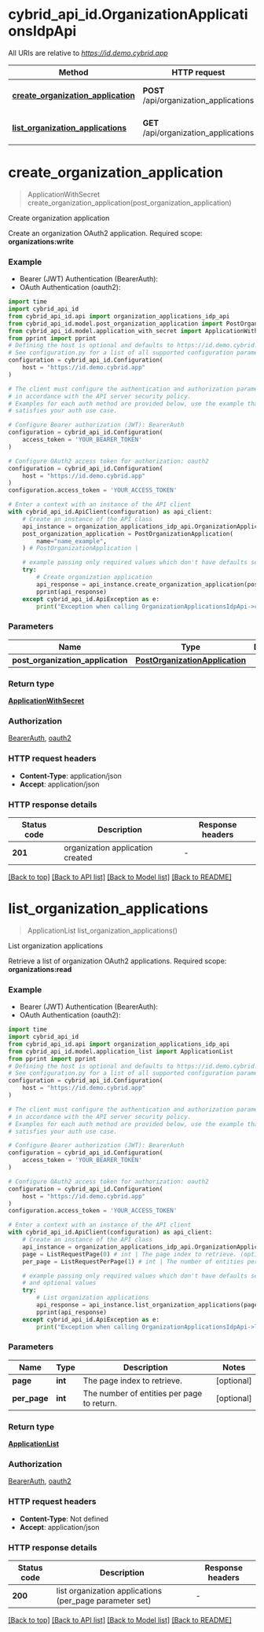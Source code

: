 # cybrid_api_id.OrganizationApplicationsIdpApi

All URIs are relative to *https://id.demo.cybrid.app*

Method | HTTP request | Description
------------- | ------------- | -------------
[**create_organization_application**](OrganizationApplicationsIdpApi.md#create_organization_application) | **POST** /api/organization_applications | Create organization application
[**list_organization_applications**](OrganizationApplicationsIdpApi.md#list_organization_applications) | **GET** /api/organization_applications | List organization applications


# **create_organization_application**
> ApplicationWithSecret create_organization_application(post_organization_application)

Create organization application

Create an organization OAuth2 application.  Required scope: **organizations:write**

### Example

* Bearer (JWT) Authentication (BearerAuth):
* OAuth Authentication (oauth2):

```python
import time
import cybrid_api_id
from cybrid_api_id.api import organization_applications_idp_api
from cybrid_api_id.model.post_organization_application import PostOrganizationApplication
from cybrid_api_id.model.application_with_secret import ApplicationWithSecret
from pprint import pprint
# Defining the host is optional and defaults to https://id.demo.cybrid.app
# See configuration.py for a list of all supported configuration parameters.
configuration = cybrid_api_id.Configuration(
    host = "https://id.demo.cybrid.app"
)

# The client must configure the authentication and authorization parameters
# in accordance with the API server security policy.
# Examples for each auth method are provided below, use the example that
# satisfies your auth use case.

# Configure Bearer authorization (JWT): BearerAuth
configuration = cybrid_api_id.Configuration(
    access_token = 'YOUR_BEARER_TOKEN'
)

# Configure OAuth2 access token for authorization: oauth2
configuration = cybrid_api_id.Configuration(
    host = "https://id.demo.cybrid.app"
)
configuration.access_token = 'YOUR_ACCESS_TOKEN'

# Enter a context with an instance of the API client
with cybrid_api_id.ApiClient(configuration) as api_client:
    # Create an instance of the API class
    api_instance = organization_applications_idp_api.OrganizationApplicationsIdpApi(api_client)
    post_organization_application = PostOrganizationApplication(
        name="name_example",
    ) # PostOrganizationApplication | 

    # example passing only required values which don't have defaults set
    try:
        # Create organization application
        api_response = api_instance.create_organization_application(post_organization_application)
        pprint(api_response)
    except cybrid_api_id.ApiException as e:
        print("Exception when calling OrganizationApplicationsIdpApi->create_organization_application: %s\n" % e)
```


### Parameters

Name | Type | Description  | Notes
------------- | ------------- | ------------- | -------------
 **post_organization_application** | [**PostOrganizationApplication**](PostOrganizationApplication.md)|  |

### Return type

[**ApplicationWithSecret**](ApplicationWithSecret.md)

### Authorization

[BearerAuth](../README.md#BearerAuth), [oauth2](../README.md#oauth2)

### HTTP request headers

 - **Content-Type**: application/json
 - **Accept**: application/json


### HTTP response details

| Status code | Description | Response headers |
|-------------|-------------|------------------|
**201** | organization application created |  -  |

[[Back to top]](#) [[Back to API list]](../README.md#documentation-for-api-endpoints) [[Back to Model list]](../README.md#documentation-for-models) [[Back to README]](../README.md)

# **list_organization_applications**
> ApplicationList list_organization_applications()

List organization applications

Retrieve a list of organization OAuth2 applications.  Required scope: **organizations:read**

### Example

* Bearer (JWT) Authentication (BearerAuth):
* OAuth Authentication (oauth2):

```python
import time
import cybrid_api_id
from cybrid_api_id.api import organization_applications_idp_api
from cybrid_api_id.model.application_list import ApplicationList
from pprint import pprint
# Defining the host is optional and defaults to https://id.demo.cybrid.app
# See configuration.py for a list of all supported configuration parameters.
configuration = cybrid_api_id.Configuration(
    host = "https://id.demo.cybrid.app"
)

# The client must configure the authentication and authorization parameters
# in accordance with the API server security policy.
# Examples for each auth method are provided below, use the example that
# satisfies your auth use case.

# Configure Bearer authorization (JWT): BearerAuth
configuration = cybrid_api_id.Configuration(
    access_token = 'YOUR_BEARER_TOKEN'
)

# Configure OAuth2 access token for authorization: oauth2
configuration = cybrid_api_id.Configuration(
    host = "https://id.demo.cybrid.app"
)
configuration.access_token = 'YOUR_ACCESS_TOKEN'

# Enter a context with an instance of the API client
with cybrid_api_id.ApiClient(configuration) as api_client:
    # Create an instance of the API class
    api_instance = organization_applications_idp_api.OrganizationApplicationsIdpApi(api_client)
    page = ListRequestPage(0) # int | The page index to retrieve. (optional)
    per_page = ListRequestPerPage(1) # int | The number of entities per page to return. (optional)

    # example passing only required values which don't have defaults set
    # and optional values
    try:
        # List organization applications
        api_response = api_instance.list_organization_applications(page=page, per_page=per_page)
        pprint(api_response)
    except cybrid_api_id.ApiException as e:
        print("Exception when calling OrganizationApplicationsIdpApi->list_organization_applications: %s\n" % e)
```


### Parameters

Name | Type | Description  | Notes
------------- | ------------- | ------------- | -------------
 **page** | **int**| The page index to retrieve. | [optional]
 **per_page** | **int**| The number of entities per page to return. | [optional]

### Return type

[**ApplicationList**](ApplicationList.md)

### Authorization

[BearerAuth](../README.md#BearerAuth), [oauth2](../README.md#oauth2)

### HTTP request headers

 - **Content-Type**: Not defined
 - **Accept**: application/json


### HTTP response details

| Status code | Description | Response headers |
|-------------|-------------|------------------|
**200** | list organization applications (per_page parameter set) |  -  |

[[Back to top]](#) [[Back to API list]](../README.md#documentation-for-api-endpoints) [[Back to Model list]](../README.md#documentation-for-models) [[Back to README]](../README.md)

